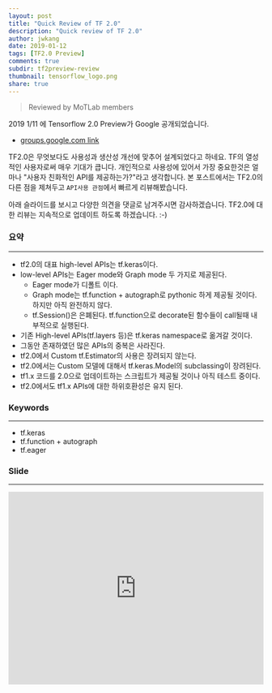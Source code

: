 ```yaml
---
layout: post
title: "Quick Review of TF 2.0"
description: "Quick review of TF 2.0"
author: jwkang
date: 2019-01-12
tags: [TF2.0 Preview]
comments: true
subdir: tf2preview-review
thumbnail: tensorflow_logo.png
share: true
---
```


> Reviewed by MoTLab members

2019 1/11 에 Tensorflow 2.0 Preview가 Google 공개되었습니다. 
- [groups.google.com link](https://groups.google.com/a/tensorflow.org/forum/m/?fbclid=IwAR2PlRIzPb8yEAHrZaF4v4t4IbbnIMUfDPccJKgP1GG-hpF5vGLkeHL8G4A#!topic/developers/aKdmUOiyzGM/discussion)

TF2.0은 무엇보다도 사용성과 생산성 개선에 맞추어 설계되었다고 하네요. TF의 열성적인 사용자로써 매우 기대가 큽니다. 
개인적으로 사용성에 있어서 가장 중요한것은 얼마나 "사용자 친화적인 API를 제공하는가?"라고 생각합니다. 
본 포스트에서는 TF2.0의 다른 점을 제쳐두고 `API사용 관점`에서 빠르게 리뷰해봤습니다. 

아래 슬라이드를 보시고 다양한 의견을 댓글로 남겨주시면 감사하겠습니다. 
TF2.0에 대한 리뷰는 지속적으로 업데이트 하도록 하겠습니다. :-)

### 요약
---------------------------------------
- tf2.0의 대표 high-level APIs는 tf.keras이다.
- low-level APIs는 Eager mode와 Graph mode 두 가지로 제공된다.  
    - Eager mode가 디폴트 이다. 
    - Graph mode는 tf.function + autograph로 pythonic 하게 제공될 것이다. 하지만 아직 완전하지 않다. 
    - tf.Session()은 은폐된다. tf.function으로 decorate된 함수들이 call될때 내부적으로 실행된다. 
- 기존 High-level APIs(tf.layers 등)은 tf.keras namespace로 옮겨갈 것이다. 
- 그동안 존재하였던 많은 APIs의 중복은 사라진다. 
- tf2.0에서 Custom tf.Estimator의 사용은 장려되지 않는다. 
- tf2.0에서는 Custom 모델에 대해서 tf.keras.Model의 subclassing이 장려된다. 
- tf1.x 코드를 2.0으로 업데이트하는 스크립트가 제공될 것이나 아직 테스트 중이다.
- tf2.0에서도 tf1.x APIs에 대한 하위호환성은 유지 된다. 


### Keywords
---------------------------------------
- tf.keras
- tf.function + autograph
- tf.eager

### Slide
---------------------------------------
<style>
.responsive-wrap iframe{ max-width: 100%;}
</style>
<div class="responsive-wrap">
<!-- this is the embed code provided by Google -->
<iframe src="https://docs.google.com/presentation/d/e/2PACX-1vSA7C55q2Q4VH8BpI-ze-POX8I-6BW1e93nr4X1chnIByu1h4xLWZLCtgAiLO4Qruobzl3qIFTmED1N/embed?start=true&loop=true&delayms=10000" frameborder="0" width="720" height="380" allowfullscreen="true" mozallowfullscreen="true" webkitallowfullscreen="true"></iframe>
</div>


